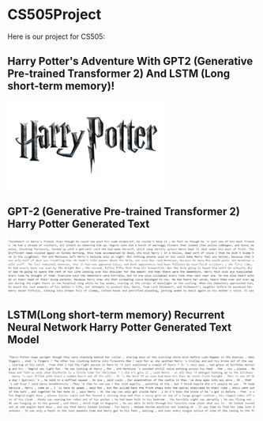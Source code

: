 # CS505Project

Here is our project for CS505:

## Harry Potter's Adventure With GPT2 (Generative Pre-trained Transformer 2) And LSTM (Long short-term memory)!
![Description of the image](harrypotter.png)

## GPT-2 (Generative Pre-trained Transformer 2) Harry Potter Generated Text
![Description of the image](GPT-2.png)
## LSTM(Long short-term memory) Recurrent Neural Network Harry Potter Generated Text Model
![Description of the image](LSTM.png)
